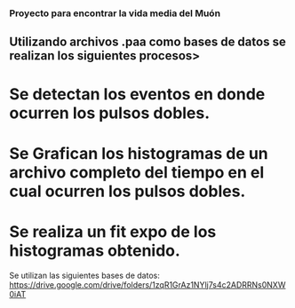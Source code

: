 ### Proyecto para encontrar la vida media del Muón

## Utilizando archivos .paa como bases de datos se realizan los siguientes procesos>

# Se detectan los eventos en donde ocurren los pulsos dobles.

# Se Grafican los histogramas de un archivo completo del tiempo en el cual ocurren los pulsos dobles.

# Se realiza un fit expo de los histogramas obtenido.





Se utilizan las siguientes bases de datos: https://drive.google.com/drive/folders/1zqR1GrAz1NYlj7s4c2ADRRNs0NXW0iAT
